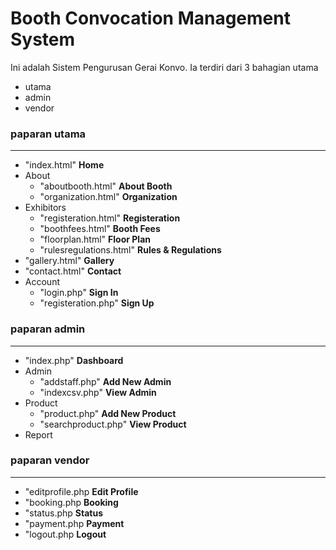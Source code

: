 # Booth Convocation Management System

Ini adalah Sistem Pengurusan Gerai Konvo.
Ia terdiri dari 3 bahagian utama
* utama
* admin
* vendor



### paparan utama
___
* "index.html" **Home**
* About 
  * "aboutbooth.html" **About Booth**
  * "organization.html" **Organization**
* Exhibitors 
  * "registeration.html" **Registeration**
  * "boothfees.html" **Booth Fees**
  * "floorplan.html" **Floor Plan**
  * "rulesregulations.html" **Rules & Regulations**
* "gallery.html" **Gallery**
* "contact.html" **Contact**
* Account
  * "login.php" **Sign In**
  * "registeration.php" **Sign Up**


### paparan admin
___
* "index.php" **Dashboard**
* Admin
  * "addstaff.php" **Add New Admin**
  * "indexcsv.php" **View Admin**
* Product
  * "product.php" **Add New Product**
  * "searchproduct.php" **View Product**
* Report


### paparan vendor
___
* "editprofile.php **Edit Profile**
* "booking.php **Booking**
* "status.php **Status**
* "payment.php **Payment**
* "logout.php **Logout**
